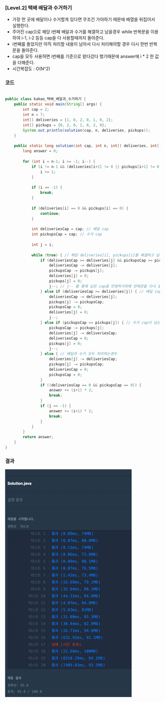 ### [Level.2] 택배 배달과 수거하기

- 가장 먼 곳에 배달이나 수거할게 있다면 무조건 가야하기 때문에 배열을 뒤집어서 실행한다.
- 주어진 cap으로 해당 i번째 배달과 수거를 해결하고 남을경우 while 반복문을 이용하여 i-1, i-2 등등 cap을 다 사용할때까지 돌아준다.
- i번째를 돌았지만 아직 처리할 내용이 남아서 다시 처리해야할 경우 다시 한번 반복문을 돌아준다.
- cap을 모두 사용하면 i번째를 기준으로 왔다갔다 했기때문에 answer에 i * 2 한 값을 더해준다.
- 시간복잡도 : O(N^2)

### 코드

```java

public class kakao_택배_배달과_수거하기 {
	public static void main(String[] args) {
		int cap = 2;
		int n = 7;
		int[] deliveries = {1, 0, 2, 0, 1, 0, 2};
		int[] pickups = {0, 2, 0, 1, 0, 2, 0};
		System.out.println(solution(cap, n, deliveries, pickups));
	}

	public static long solution(int cap, int n, int[] deliveries, int[] pickups) {
		long answer = 0;

		for (int i = n-1; i >= -1; i--) {
			if (i != n-1 && (deliveries[i+1] != 0 || pickups[i+1] != 0)) { // i번째를 돌았지만 아직 처리할 내용이 남아서 다시 처리해야할 경우
				i += 1;
			}

			if (i == -1) {
				break;
			}

			if (deliveries[i] == 0 && pickups[i] == 0) {
				continue;
			}

			int deliveriesCap = cap; // 배달 cap
			int pickupsCap = cap; // 수거 cap

			int j = i;

			while (true) { // 해당 deliveries[i], pickups[i]를 해결하고 남은 cap을 처리하기 위해서 while문을 돌아준다. 
				if (deliveriesCap >= deliveries[j] && pickupsCap >= pickups[j]) { // 배달과 수거를 해도 둘다 cap이 남는경우
					deliveriesCap -= deliveries[j];
					pickupsCap -= pickups[j];
					deliveries[j] = 0;
					pickups[j] = 0;
					j--; // j-- 를 통해 남은 cap을 반영하기위해 반복문을 다시 돌아준다.
				} else if (deliveriesCap >= deliveries[j]) { // 배달 cap이 남는경우
					deliveriesCap -= deliveries[j];
					pickups[j] -= pickupsCap;
					pickupsCap = 0;
					deliveries[j] = 0;
					j--;
				} else if (pickupsCap >= pickups[j]) { // 수거 cap이 남는경우
					pickupsCap -= pickups[j];
					deliveries[j] -= deliveriesCap;
					deliveriesCap = 0;
					pickups[j] = 0;
					j--;
				} else { // 배달과 수거 모두 처리하는경우
					deliveries[j] -= deliveriesCap;
					pickups[j] -= pickupsCap;
					deliveriesCap = 0;
					pickupsCap = 0;
				}
				if ((deliveriesCap == 0 && pickupsCap == 0)) {
					answer += (i+1) * 2;
					break;
				}
				if (j == -1) {
					answer += (i+1) * 2;
					break;
				}
			}
		}
		return answer;
	}
}

```

### 결과

![img.png](seungwook-1.png)
